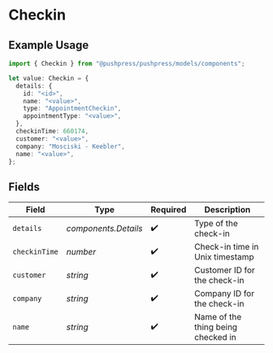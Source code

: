 # Checkin

## Example Usage

```typescript
import { Checkin } from "@pushpress/pushpress/models/components";

let value: Checkin = {
  details: {
    id: "<id>",
    name: "<value>",
    type: "AppointmentCheckin",
    appointmentType: "<value>",
  },
  checkinTime: 660174,
  customer: "<value>",
  company: "Mosciski - Keebler",
  name: "<value>",
};
```

## Fields

| Field                              | Type                               | Required                           | Description                        |
| ---------------------------------- | ---------------------------------- | ---------------------------------- | ---------------------------------- |
| `details`                          | *components.Details*               | :heavy_check_mark:                 | Type of the check-in               |
| `checkinTime`                      | *number*                           | :heavy_check_mark:                 | Check-in time in Unix timestamp    |
| `customer`                         | *string*                           | :heavy_check_mark:                 | Customer ID for the check-in       |
| `company`                          | *string*                           | :heavy_check_mark:                 | Company ID for the check-in        |
| `name`                             | *string*                           | :heavy_check_mark:                 | Name of the thing being checked in |